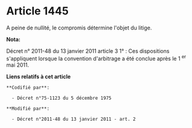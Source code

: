 # Article 1445

A peine de nullité, le compromis détermine l'objet du litige.

**Nota:**

Décret n° 2011-48 du 13 janvier 2011 article 3 1° : Ces dispositions s'appliquent lorsque la convention d'arbitrage a été
conclue après le 1
  <sup>er</sup> mai 2011.

**Liens relatifs à cet article**

	**Codifié par**:

	  - Décret n°75-1123 du 5 décembre 1975

	**Modifié par**:

	  - Décret n°2011-48 du 13 janvier 2011 - art. 2
